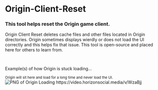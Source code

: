 # Origin-Client-Reset
<h3>This tool helps reset the Origin game client.</h3>

<p>Origin Client Reset deletes cache files and other files located in Origin directories.
Origin sometimes displays wierdly or does not load the UI correctly and this helps fix that issue.
This tool is open-source and placed here for others to learn from.</p>
<br />
<p>Example(s) of how Origin is stuck loading...</p>
<small>Origin will sit here and load for a long time and never load the UI.</small>
<img src="https://jacobbrookhouse.me/DominionStudios/assets/external/Origin Stuck.PNG" alt="PNG of Origin Loading" title="PNG of Origin Loading"></img>
https://video.horizonsocial.media/v/WzaBjj
